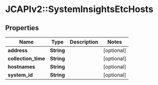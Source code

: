 # JCAPIv2::SystemInsightsEtcHosts

## Properties
Name | Type | Description | Notes
------------ | ------------- | ------------- | -------------
**address** | **String** |  | [optional] 
**collection_time** | **String** |  | [optional] 
**hostnames** | **String** |  | [optional] 
**system_id** | **String** |  | [optional] 

